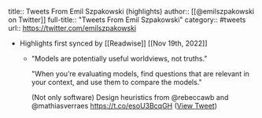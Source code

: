 title:: Tweets From Emil Szpakowski (highlights)
author:: [[@emilszpakowski on Twitter]]
full-title:: "Tweets From Emil Szpakowski"
category:: #tweets
url:: https://twitter.com/emilszpakowski

- Highlights first synced by [[Readwise]] [[Nov 19th, 2022]]
	- "Models are potentially useful worldviews, not truths."
	  
	  "When you’re evaluating models, find questions that are relevant in your context, and use them to compare the models."
	  
	  (Not only software) Design heuristics from @rebeccawb and @mathiasverraes https://t.co/esoU3BcqGH ([View Tweet](https://twitter.com/emilszpakowski/status/1571396366416445441))
